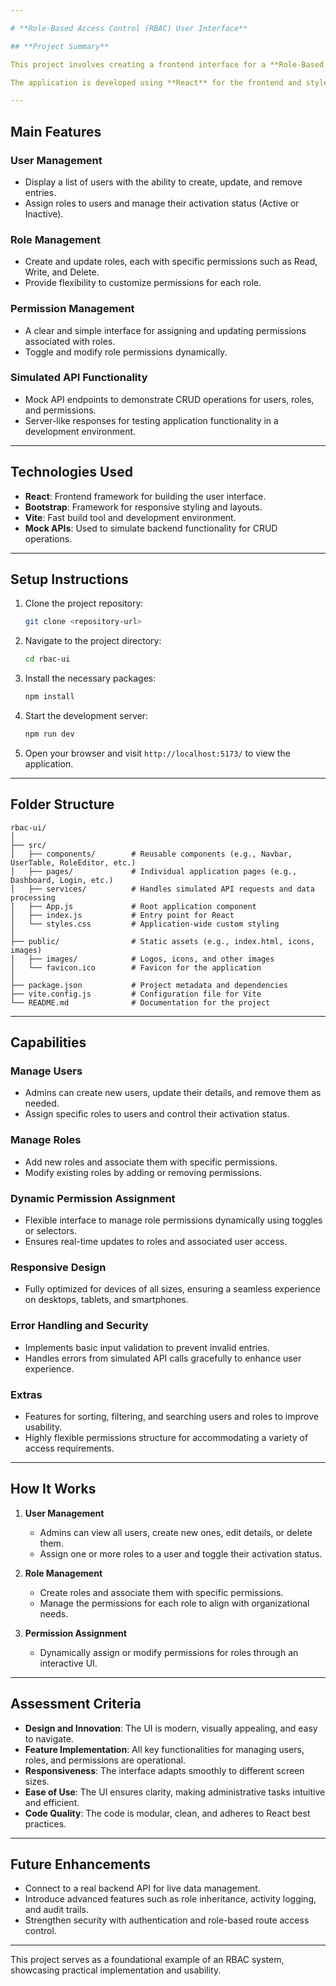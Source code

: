```yaml
---

# **Role-Based Access Control (RBAC) User Interface**

## **Project Summary**

This project involves creating a frontend interface for a **Role-Based Access Control (RBAC)** system. It provides an intuitive admin dashboard for managing users, assigning roles, and configuring permissions. The focus is on building a secure, functional, and user-friendly UI to handle administrative tasks efficiently.

The application is developed using **React** for the frontend and styled with **Bootstrap** to ensure a modern, responsive design. It simulates key RBAC functionalities like user and role CRUD operations, dynamic permission management, and role-based access, mimicking a real-world scenario.

---
```


## **Main Features**

### **User Management**

- Display a list of users with the ability to create, update, and remove entries.
- Assign roles to users and manage their activation status (Active or Inactive).

### **Role Management**

- Create and update roles, each with specific permissions such as Read, Write, and Delete.
- Provide flexibility to customize permissions for each role.

### **Permission Management**

- A clear and simple interface for assigning and updating permissions associated with roles.
- Toggle and modify role permissions dynamically.

### **Simulated API Functionality**

- Mock API endpoints to demonstrate CRUD operations for users, roles, and permissions.
- Server-like responses for testing application functionality in a development environment.

---

## **Technologies Used**

- **React**: Frontend framework for building the user interface.
- **Bootstrap**: Framework for responsive styling and layouts.
- **Vite**: Fast build tool and development environment.
- **Mock APIs**: Used to simulate backend functionality for CRUD operations.

---

## **Setup Instructions**

1. Clone the project repository:

   ```bash
   git clone <repository-url>
   ```

2. Navigate to the project directory:

   ```bash
   cd rbac-ui
   ```

3. Install the necessary packages:

   ```bash
   npm install
   ```

4. Start the development server:

   ```bash
   npm run dev
   ```

5. Open your browser and visit `http://localhost:5173/` to view the application.

---

## **Folder Structure**

```
rbac-ui/
│
├── src/
│   ├── components/        # Reusable components (e.g., Navbar, UserTable, RoleEditor, etc.)
│   ├── pages/             # Individual application pages (e.g., Dashboard, Login, etc.)
│   ├── services/          # Handles simulated API requests and data processing
│   ├── App.js             # Root application component
│   ├── index.js           # Entry point for React
│   └── styles.css         # Application-wide custom styling
│
├── public/                # Static assets (e.g., index.html, icons, images)
│   ├── images/            # Logos, icons, and other images
│   └── favicon.ico        # Favicon for the application
│
├── package.json           # Project metadata and dependencies
├── vite.config.js         # Configuration file for Vite
└── README.md              # Documentation for the project
```

---

## **Capabilities**

### **Manage Users**

- Admins can create new users, update their details, and remove them as needed.
- Assign specific roles to users and control their activation status.

### **Manage Roles**

- Add new roles and associate them with specific permissions.
- Modify existing roles by adding or removing permissions.

### **Dynamic Permission Assignment**

- Flexible interface to manage role permissions dynamically using toggles or selectors.
- Ensures real-time updates to roles and associated user access.

### **Responsive Design**

- Fully optimized for devices of all sizes, ensuring a seamless experience on desktops, tablets, and smartphones.

### **Error Handling and Security**

- Implements basic input validation to prevent invalid entries.
- Handles errors from simulated API calls gracefully to enhance user experience.

### **Extras**

- Features for sorting, filtering, and searching users and roles to improve usability.
- Highly flexible permissions structure for accommodating a variety of access requirements.

---

## **How It Works**

1. **User Management**

   - Admins can view all users, create new ones, edit details, or delete them.
   - Assign one or more roles to a user and toggle their activation status.

2. **Role Management**

   - Create roles and associate them with specific permissions.
   - Manage the permissions for each role to align with organizational needs.

3. **Permission Assignment**
   - Dynamically assign or modify permissions for roles through an interactive UI.

---

## **Assessment Criteria**

- **Design and Innovation**: The UI is modern, visually appealing, and easy to navigate.
- **Feature Implementation**: All key functionalities for managing users, roles, and permissions are operational.
- **Responsiveness**: The interface adapts smoothly to different screen sizes.
- **Ease of Use**: The UI ensures clarity, making administrative tasks intuitive and efficient.
- **Code Quality**: The code is modular, clean, and adheres to React best practices.

---

## **Future Enhancements**

- Connect to a real backend API for live data management.
- Introduce advanced features such as role inheritance, activity logging, and audit trails.
- Strengthen security with authentication and role-based route access control.

---

This project serves as a foundational example of an RBAC system, showcasing practical implementation and usability.

